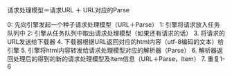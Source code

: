 请求处理模型＝请求URL ＋ URL对应的Parse

0: 先向引擎发起一个种子请求处理模型（URL＋Parse）
1: 引擎将请求放入任务队列中
2: 引擎从任务队列中取出请求处理模型（如果还有请求的话）
3. 将请求的URL发送给下载器
4. 下载器根据URL返回对应的html内容（utf-8编码的文本）给引擎
5. 引擎将html内容转发给请求处理模型对应的解析器（Parse）
6. 解析器返回处理后的得到的新的请求处理模型及Item信息（URL＋Parse，Item）
7. 重复1-6